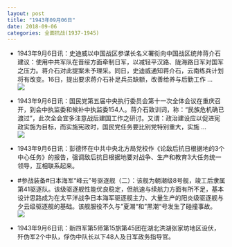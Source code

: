 ```yaml
---
layout: post
title: "1943年09月06日"
date: 2018-09-06
categories: 全面抗战(1937-1945)
---
```


<meta name="referrer" content="no-referrer" />

- 1943年9月6日讯：史迪威以中国战区参谋长名义署衔向中国战区统帅蒋介石建议：使用中共军队在晋绥方面牵制日军，以减轻平汉路、陇海路日军对国军之压力。蒋介石对此提案未予理采。同日，史迪威通知蒋介石，云南练兵计划将有改变。16日，提出要求蒋介石补足兵员缺额，改善给养与后勤工作 ... <br/><img src="https://wx3.sinaimg.cn/large/aca367d8ly1fv04c9fp4lj20c809zt8s.jpg" />

- 1943年9月6日讯：国民党第五届中央执行委员会第十一次全体会议在重庆召开，到会中执监委和候补中执监委154人。蒋介石致训词，称：“民族危机确已渡过”，此次全会宜多注意战后建国工作之研讨。又谓：政治建设应以促进宪政实施为目标，而实施宪政时，国民党任务要比别党特别重大，实施 ... <br/><img src="https://wx1.sinaimg.cn/large/aca367d8ly1fv02lv7x4aj20c80ay3yl.jpg" />

- 1943年9月6日讯：彭德怀在中共中央北方局党校作《论敌后抗日根据地的3个中心任务》的报告，强调敌后抗日根据地要对战争、生产和教育3大任务统一领导，互相联系起来。 

- #参战装备#日本海军“峰云”号驱逐舰（二）：该舰为朝潮级8号舰，竣工后隶属第41驱逐队。该级驱逐舰性能优良稳定，但航速与续航力方面有所不足，基本设计思路成为在太平洋战争日本海军驱逐舰主力、大量生产的阳炎级驱逐舰与夕云级驱逐舰的基础。该舰服役不久与”夏潮“和”黑潮“号发生了碰撞事故。 <br/><img src="https://wx4.sinaimg.cn/large/aca367d8ly1fuzl9u1xr9j20go0spjvv.jpg" />

- 1943年9月6日讯：新四军第5师第15旅第45团在湖北洪湖张家坊地区设伏，歼伪军2个中队，俘伪中队长以下48人及日军政务指导官。 

